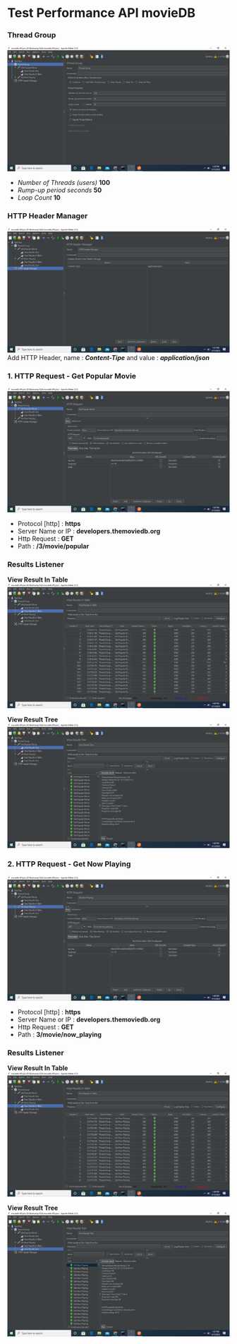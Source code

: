 # Test Performance API movieDB

### Thread Group
![alt text](ListenerResults/Thread%20Group.png "Thread Group")
+ *Number of Threads (users)* **100**
+ *Rump-up period seconds* **50**
+ *Loop Count* **10**

### HTTP Header Manager
![alt text](ListenerResults/HTTP%20Header.png "HTTP Header Manager")
Add HTTP Header, name : *__Content-Tipe__* and value : *__application/json__* 

### 1. HTTP Request - Get Popular Movie
![alt text](ListenerResults/Get%20Popular%20Movie.png "Get Popular Movie")
+ Protocol [http] : **https**
+ Server Name or IP : **developers.themoviedb.org**
+ Http Request : **GET**
+ Path : **/3/movie/popular**

### Results Listener
**View Result In Table**
![alt text](ListenerResults/View%20Result%20In%20Table%20-%20get%20popular%20movie.png "Result Listener Get Popular 1")

**View Result Tree**
![alt text](ListenerResults/View%20Result%20Tree%20-%20get%20popular%20movie.png "Result Listener Get Popular 2")

### 2. HTTP Request - Get Now Playing
![alt text](ListenerResults/Get%20Now%20Playing.png "Get Now Playing")
+ Protocol [http] : **https**
+ Server Name or IP : **developers.themoviedb.org**
+ Http Request : **GET**
+ Path : **3/movie/now_playing**

### Results Listener
**View Result In Table**
![alt text](ListenerResults/View%20Result%20In%20Table%20-%20get%20now%20playing.png "Result Listener Get Now Playing 1")

**View Result Tree**
![alt text](ListenerResults/View%20Result%20Tree%20-%20get%20now%20playing.png "Result Listener Get Now Playing 2")
